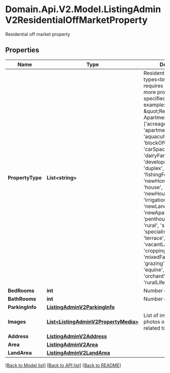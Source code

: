 # Domain.Api.V2.Model.ListingAdminV2ResidentialOffMarketProperty
Residential off market property
## Properties

Name | Type | Description | Notes
------------ | ------------- | ------------- | -------------
**PropertyType** | **List&lt;string&gt;** | Residential property types&lt;br /&gt;  &#39;Retirement&#39; requires at least one more property type to be specified with it (for example: \&quot;Retirement, ApartmentUnitFlat\&quot;) [&#39;acreageSemiRural&#39;, &#39;apartmentUnitFlat&#39;, &#39;aquaculture&#39;, &#39;blockOfUnits&#39;, &#39;carSpace&#39;, &#39;dairyFarming&#39;, &#39;developmentSite&#39;, &#39;duplex&#39;, &#39;farm&#39;, &#39;fishingForestry&#39;, &#39;newHomeDesigns&#39;, &#39;house&#39;, &#39;newHouseLand&#39;, &#39;irrigationServices&#39;, &#39;newLand&#39;, &#39;livestock&#39;, &#39;newApartments&#39;, &#39;penthouse&#39;, &#39;retirement&#39;, &#39;rural&#39;, &#39;semiDetached&#39;, &#39;specialistFarm&#39;, &#39;studio&#39;, &#39;terrace&#39;, &#39;townhouse&#39;, &#39;vacantLand&#39;, &#39;villa&#39;, &#39;cropping&#39;, &#39;viticulture&#39;, &#39;mixedFarming&#39;, &#39;grazing&#39;, &#39;horticulture&#39;, &#39;equine&#39;, &#39;farmlet&#39;, &#39;orchard&#39;, &#39;ruralLifestyle&#39;]. | 
**BedRooms** | **int** | Number of bedrooms | [optional] 
**BathRooms** | **int** | Number of bathrooms | [optional] 
**ParkingInfo** | [**ListingAdminV2ParkingInfo**](ListingAdminV2ParkingInfo.md) |  | [optional] 
**Images** | [**List&lt;ListingAdminV2PropertyMedia&gt;**](ListingAdminV2PropertyMedia.md) | List of image files, photos or floor plans related to the listing. | [optional] 
**Address** | [**ListingAdminV2Address**](ListingAdminV2Address.md) |  | 
**Area** | [**ListingAdminV2Area**](ListingAdminV2Area.md) |  | [optional] 
**LandArea** | [**ListingAdminV2LandArea**](ListingAdminV2LandArea.md) |  | [optional] 

[[Back to Model list]](../README.md#documentation-for-models) [[Back to API list]](../README.md#documentation-for-api-endpoints) [[Back to README]](../README.md)

